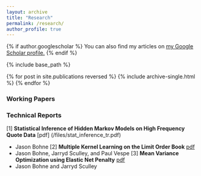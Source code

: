 ```yaml
---
layout: archive
title: "Research"
permalink: /research/
author_profile: true
---
```


{% if author.googlescholar %}
  You can also find my articles on <u><a href="{{author.googlescholar}}">my Google Scholar profile</a>.</u>
{% endif %}

{% include base_path %}

{% for post in site.publications reversed %}
  {% include archive-single.html %}
{% endfor %}


### Working Papers


### Technical Reports

[1] **Statistical Inference of Hidden Markov Models on High Frequency Quote Data** [pdf] (/files/stat_inference_tr.pdf)
  - Jason Bohne
[2] **Multiple Kernel Learning on the Limit Order Book**  [pdf](/files/mkl_tr.pdf) 
- Jason Bohne, Jarryd Sculley, and Paul Vespe
[3] **Mean Variance Optimization using Elastic Net Penalty** [pdf](/files/mvo_tr.pdf)
- Jason Bohne and Jarryd Sculley
